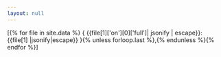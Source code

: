 ```yaml
---
layout: null
---
```


[{% for file in site.data %} { {{file[1]['on'][0]['full']| jsonify | escape}}: {{file[1] |jsonify|escape}} }{% unless forloop.last %},{% endunless %}{% endfor %}]
